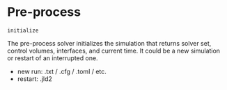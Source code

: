 # Pre-process

```@docs
initialize
```

The pre-process solver initializes the simulation that returns solver set, control volumes, interfaces, and current time.
It could be a new simulation or restart of an interrupted one.
- new run: .txt / .cfg / .toml / etc.
- restart: .jld2
